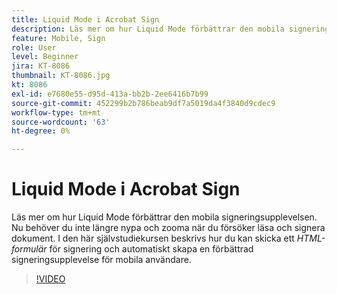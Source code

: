 ```yaml
---
title: Liquid Mode i Acrobat Sign
description: Läs mer om hur Liquid Mode förbättrar den mobila signeringsupplevelsen
feature: Mobile, Sign
role: User
level: Beginner
jira: KT-8086
thumbnail: KT-8086.jpg
kt: 8086
exl-id: e7680e55-d95d-413a-bb2b-2ee6416b7b99
source-git-commit: 452299b2b786beab9df7a5019da4f3840d9cdec9
workflow-type: tm+mt
source-wordcount: '63'
ht-degree: 0%

---
```


# Liquid Mode i Acrobat Sign

Läs mer om hur Liquid Mode förbättrar den mobila signeringsupplevelsen. Nu behöver du inte längre nypa och zooma när du försöker läsa och signera dokument. I den här självstudiekursen beskrivs hur du kan skicka ett _HTML-formulär_ för signering och automatiskt skapa en förbättrad signeringsupplevelse för mobila användare.

>[!VIDEO](https://video.tv.adobe.com/v/333803?quality=12&learn=on&hidetitle=true)
